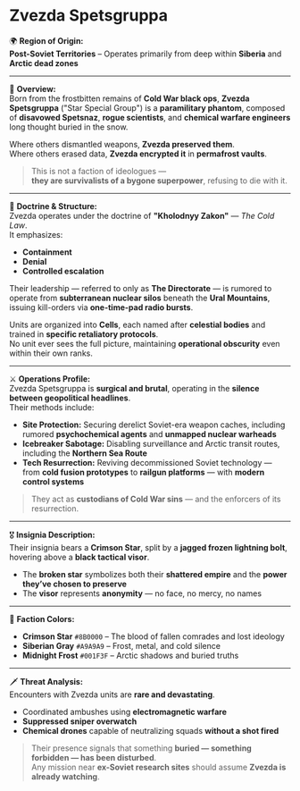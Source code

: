 # Zvezda Spetsgruppa

🌍 **Region of Origin:**  
**Post-Soviet Territories** – Operates primarily from deep within **Siberia** and **Arctic dead zones**

---

🎴 **Overview:**  
Born from the frostbitten remains of **Cold War black ops**, **Zvezda Spetsgruppa** ("Star Special Group") is a **paramilitary phantom**, composed of **disavowed Spetsnaz**, **rogue scientists**, and **chemical warfare engineers** long thought buried in the snow.

Where others dismantled weapons, **Zvezda preserved them**.  
Where others erased data, **Zvezda encrypted it** in **permafrost vaults**.

> This is not a faction of ideologues —  
> **they are survivalists of a bygone superpower**, refusing to die with it.

---

🧠 **Doctrine & Structure:**  
Zvezda operates under the doctrine of **"Kholodnyy Zakon"** — *The Cold Law*.  
It emphasizes:

- **Containment**  
- **Denial**  
- **Controlled escalation**  

Their leadership — referred to only as **The Directorate** — is rumored to operate from **subterranean nuclear silos** beneath the **Ural Mountains**, issuing kill-orders via **one-time-pad radio bursts**.

Units are organized into **Cells**, each named after **celestial bodies** and trained in **specific retaliatory protocols**.  
No unit ever sees the full picture, maintaining **operational obscurity** even within their own ranks.

---

⚔️ **Operations Profile:**  
Zvezda Spetsgruppa is **surgical and brutal**, operating in the **silence between geopolitical headlines**.  
Their methods include:

- **Site Protection:** Securing derelict Soviet-era weapon caches, including rumored **psychochemical agents** and **unmapped nuclear warheads**  
- **Icebreaker Sabotage:** Disabling surveillance and Arctic transit routes, including the **Northern Sea Route**  
- **Tech Resurrection:** Reviving decommissioned Soviet technology — from **cold fusion prototypes** to **railgun platforms** — with **modern control systems**  

> They act as **custodians of Cold War sins** — and the enforcers of its resurrection.

---

🎖️ **Insignia Description:**  
Their insignia bears a **Crimson Star**, split by a **jagged frozen lightning bolt**, hovering above a **black tactical visor**.

- The **broken star** symbolizes both their **shattered empire** and the **power they’ve chosen to preserve**  
- The **visor** represents **anonymity** — no face, no mercy, no names

---

🎨 **Faction Colors:**

- **Crimson Star** `#8B0000` – The blood of fallen comrades and lost ideology  
- **Siberian Gray** `#A9A9A9` – Frost, metal, and cold silence  
- **Midnight Frost** `#001F3F` – Arctic shadows and buried truths  

---

🗡️ **Threat Analysis:**  
Encounters with Zvezda units are **rare and devastating**.

- Coordinated ambushes using **electromagnetic warfare**  
- **Suppressed sniper overwatch**  
- **Chemical drones** capable of neutralizing squads **without a shot fired**

> Their presence signals that something **buried — something forbidden — has been disturbed**.  
> Any mission near **ex-Soviet research sites** should assume **Zvezda is already watching**.
